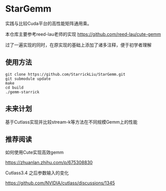 # StarGemm

实践与比较Cuda平台的高性能矩阵通用乘。

本仓库主要参考reed-lau老师的实现 https://github.com/reed-lau/cute-gemm

过了一遍实现的同时，在原实现的基础上添加了诸多注释，便于初学者理解

## 使用方法

```
git clone https://github.com/StarrickLiu/StarGemm.git
git submodule update
make
cd build
./gemm-starrick
```

## 未来计划

基于Cutlass实现并比较stream-k等方法在不同规模Gemm上的性能

## 推荐阅读

如何使用Cute实现高效gemm

https://zhuanlan.zhihu.com/p/675308830

Cutlass3.4 之后参数输入的变化

https://github.com/NVIDIA/cutlass/discussions/1345